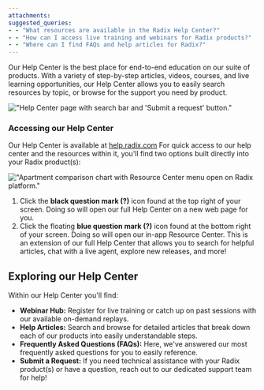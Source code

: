 ```yaml
---
attachments: 
suggested_queries:
- - "What resources are available in the Radix Help Center?"
- - "How can I access live training and webinars for Radix products?"
- - "Where can I find FAQs and help articles for Radix?"
---
```

Our Help Center is the best place for end-to-end education on our suite of products. With a variety of step-by-step articles, videos, courses, and live learning opportunities, our Help Center allows you to easily search resources by topic, or browse for the support you need by product.

!["Help Center page with search bar and 'Submit a request' button."](attachments/28879198330125.png)

### Accessing our Help Center

Our Help Center is available at [help.radix.com](https://help.radix.com/hc/en-us) For quick access to our help center and the resources within it, you'll find two options built directly into your Radix product(s):

!["Apartment comparison chart with Resource Center menu open on Radix platform."](attachments/28858864135437.png)

1. Click the **black question mark (?)** icon found at the top right of your screen. Doing so will open our full Help Center on a new web page for you.
2. Click the floating **blue question mark (?)** icon found at the bottom right of your screen. Doing so will open our in-app Resource Center. This is an extension of our full Help Center that allows you to search for helpful articles, chat with a live agent, explore new releases, and more!

## Exploring our Help Center

Within our Help Center you'll find:

* **Webinar Hub:** Register for live training or catch up on past sessions with our available on-demand replays.
* **Help Articles:** Search and browse for detailed articles that break down each of our products into easily understandable steps.
* **Frequently Asked Questions (FAQs):** Here, we've answered our most frequently asked questions for you to easily reference.
* **Submit a Request:** If you need technical assistance with your Radix product(s) or have a question, reach out to our dedicated support team for help!